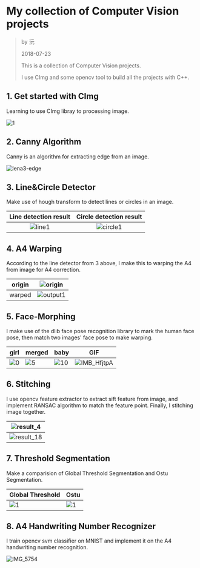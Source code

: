 

# My collection of Computer Vision projects

> by 沅
>
> 2018-07-23
>
> This is a collection of Computer Vision projects.
>
> I use CImg and some opencv tool to  build all the projects with C++.

## 1. Get started with CImg

Learning to use CImg libray to processing image.

![1](assets/1.png)



## 2. Canny Algorithm 

Canny is an algorithm for extracting edge from an image.

![lena3-edge](assets/lena3-edge.png)



## 3. Line&Circle Detector

Make use of hough transform to detect lines or circles in an image.

|   Line detection result    |    Circle detection result     |
| :------------------------: | :----------------------------: |
| ![line1](assets/line1.png) | ![circle1](assets/circle1.png) |



## 4. A4 Warping

According to the line detector from 3 above, I make this to warping the A4 from image for A4 correction.

| origin |  ![origin](assets/origin.PNG)  |
| :----: | :----------------------------: |
| warped | ![output1](assets/output1.BMP) |



## 5. Face-Morphing

I make use of the dlib face pose recognition library to mark the human face pose, then match two images' face pose to make warping. 

| girl               | merged             | baby                 | GIF                                  |
| ------------------ | ------------------ | -------------------- | ------------------------------------ |
| ![0](assets/0.bmp) | ![5](assets/5.bmp) | ![10](assets/10.bmp) | ![IMB_HfjtpA](assets/IMB_HfjtpA.GIF) |



## 6. Stitching

I use opencv feature extractor to extract sift feature from image, and implement RANSAC algorithm to match the feature point. Finally, I stitching image together.

| ![result_4](assets/result_4.jpg)   |
| ---------------------------------- |
| ![result_18](assets/result_18.jpg) |



## 7. Threshold Segmentation

Make a comparision of Global Threshold Segmentation and Ostu Segmentation.

| Global Threshold   | Ostu                       |
| ------------------ | -------------------------- |
| ![1](assets/1.jpg) | ![1](assets/1-2317473.jpg) |



## 8. A4 Handwriting Number Recognizer

I train opencv svm classifier on MNIST and implement it on the A4 handwriting number recognition.

![IMG_5754](assets/IMG_5754.JPG)

